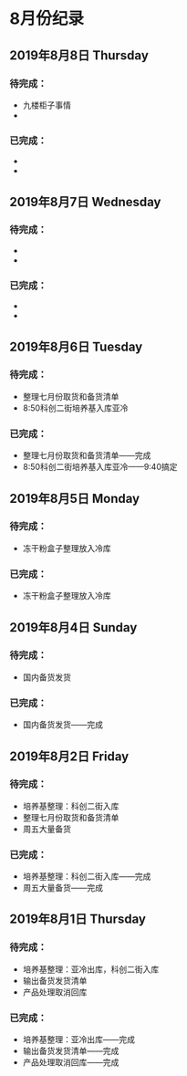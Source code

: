 # 8月份纪录

## 2019年8月8日 Thursday
### 待完成：
- 九楼柜子事情
- 
### 已完成：
- 
- 

## 2019年8月7日 Wednesday
### 待完成：
- 
- 
### 已完成：
- 
- 

## 2019年8月6日 Tuesday
### 待完成：
- 整理七月份取货和备货清单
- 8:50科创二街培养基入库亚冷
### 已完成：
- 整理七月份取货和备货清单——完成
- 8:50科创二街培养基入库亚冷——9:40搞定

## 2019年8月5日 Monday
### 待完成：
- 冻干粉盒子整理放入冷库
### 已完成：
- 冻干粉盒子整理放入冷库

## 2019年8月4日 Sunday
### 待完成：
- 国内备货发货
### 已完成：
- 国内备货发货——完成

## 2019年8月2日 Friday
### 待完成：
- 培养基整理：科创二街入库
- 整理七月份取货和备货清单
- 周五大量备货
### 已完成：
- 培养基整理：科创二街入库——完成
- 周五大量备货——完成

## 2019年8月1日 Thursday
### 待完成：
- 培养基整理：亚冷出库，科创二街入库
- 输出备货发货清单
- 产品处理取消回库
### 已完成：
- 培养基整理：亚冷出库——完成
- 输出备货发货清单——完成
- 产品处理取消回库——完成
